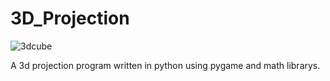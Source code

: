 # 3D_Projection
![3dcube](https://user-images.githubusercontent.com/50940267/146065419-9ee4b4b1-c2c2-48c7-a7eb-3c1f75bba517.gif)

A 3d projection program written in python using pygame and math librarys.  

